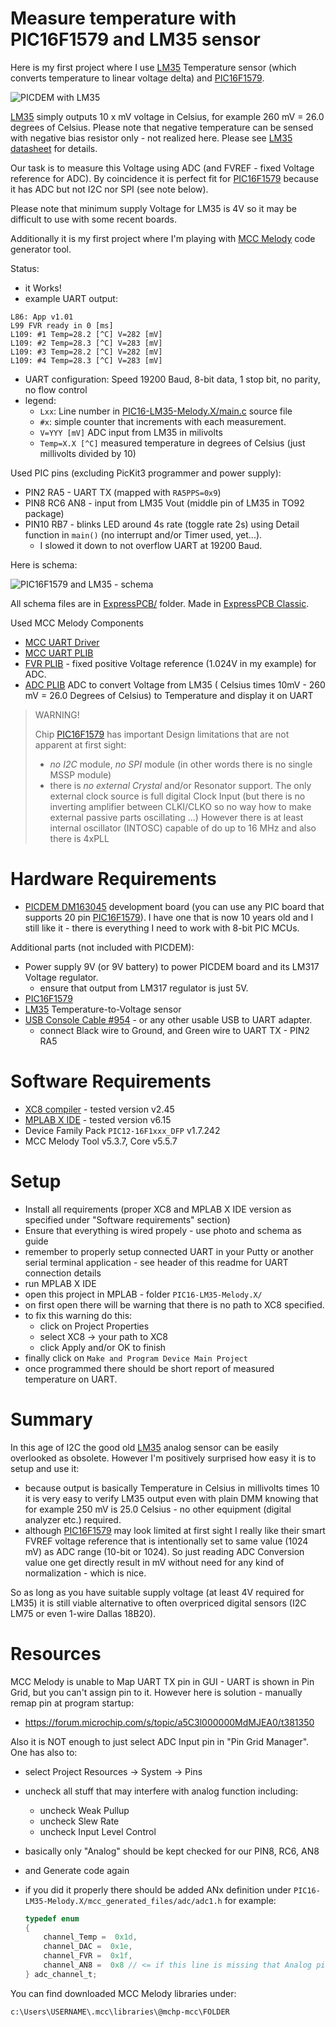 # Measure temperature with PIC16F1579 and LM35 sensor

Here is my first project where I use [LM35][LM35]
Temperature sensor (which converts temperature to linear voltage delta) and
[PIC16F1579][PIC16F1579].

![PICDEM with LM35](assets/pic16f1579-lm35-picdem.jpg)

[LM35][LM35] simply outputs 10 x mV voltage in Celsius, for example 260 mV =
26.0 degrees of Celsius.  Please note that negative temperature can be sensed
with negative bias resistor only - not realized here.
Please see [LM35 datasheet][LM35] for details.

Our task is to measure this Voltage using ADC (and FVREF - fixed Voltage
reference for ADC). By coincidence it is perfect fit for
[PIC16F1579][PIC16F1579] because it has ADC but not I2C nor SPI (see note
below).

Please note that minimum supply Voltage for LM35 is 4V so it may be
difficult to use with some recent boards.

Additionally it is my first project where I'm playing with [MCC Melody][MCC Melody]
code generator tool.

Status:
- it Works!
- example UART output:
```
L86: App v1.01
L99 FVR ready in 0 [ms]
L109: #1 Temp=28.2 [^C] V=282 [mV]
L109: #2 Temp=28.3 [^C] V=283 [mV]
L109: #3 Temp=28.2 [^C] V=282 [mV]
L109: #4 Temp=28.3 [^C] V=283 [mV]
```
- UART configuration: Speed 19200 Baud, 8-bit data, 1 stop bit, no parity, no flow control
- legend:
  - `Lxx`: Line number in [PIC16-LM35-Melody.X/main.c](PIC16-LM35-Melody.X/main.c) source file
  - `#x`: simple counter that increments with each measurement.
  - `V=YYY [mV]` ADC input from LM35 in milivolts
  - `Temp=X.X [^C]` measured temperature in degrees of Celsius (just millivolts divided by 10)

Used PIC pins (excluding PicKit3 programmer and power supply):
- PIN2 RA5 - UART TX (mapped with `RA5PPS=0x9`)
- PIN8 RC6 AN8 - input from LM35 Vout (middle pin of LM35 in TO92 package)
- PIN10 RB7 - blinks LED around 4s rate (toggle rate 2s) using
  Detail function in `main()` (no interrupt and/or Timer used, yet...).
  - I slowed it down to not overflow UART at 19200 Baud.

Here is schema:

![PIC16F1579 and LM35 - schema](ExpressPCB/pic16f1579-lm35.png)

All schema files are in [ExpressPCB/](ExpressPCB/) folder.  Made
in [ExpressPCB Classic][ExpressPCB Classic].


Used MCC Melody Components
* [MCC UART Driver](https://onlinedocs.microchip.com/oxy/GUID-420E6AAC-9141-47BF-A4C7-A6EA17246D0D-en-US-17/GUID-BC229F28-29AC-46A3-9FAA-1681C2E93A5C.html#GUID-1D120597-A740-428D-B577-02558CF88F8A)
* [MCC UART PLIB](https://onlinedocs.microchip.com/oxy/GUID-420E6AAC-9141-47BF-A4C7-A6EA17246D0D-en-US-17/GUID-D7E1665E-7BE5-456B-90BA-836DEC19A726.html#GUID-D7E1665E-7BE5-456B-90BA-836DEC19A726)
* [FVR PLIB](https://onlinedocs.microchip.com/oxy/GUID-420E6AAC-9141-47BF-A4C7-A6EA17246D0D-en-US-17/GUID-E2CFC6D6-859C-486B-A5B0-606E44213C24.html#GUID-E2CFC6D6-859C-486B-A5B0-606E44213C24) - fixed
  positive Voltage reference (1.024V in my example) for ADC.
* [ADC PLIB](https://onlinedocs.microchip.com/oxy/GUID-420E6AAC-9141-47BF-A4C7-A6EA17246D0D-en-US-17/GUID-34B91501-8F37-4897-8CD9-F61B11819FB5.html#GUID-34B91501-8F37-4897-8CD9-F61B11819FB5) ADC
  to convert Voltage from LM35 ( Celsius times 10mV - 260 mV = 26.0 Degrees of Celsius) to
  Temperature and display it on UART

> WARNING!
> 
> Chip [PIC16F1579][PIC16F1579] has important Design limitations that are not apparent
> at first sight:
> - *no I2C* module, *no SPI* module (in other words there is no single MSSP module)
> - there is *no external Crystal* and/or Resonator support. The only external clock
>   source is full digital Clock Input (but there is no inverting amplifier between
>   CLKI/CLKO so no way how to make external passive parts oscillating ...) However
>   there is at least internal oscillator (INTOSC) capable of do up to 16 MHz and
>   also there is 4xPLL

# Hardware Requirements

- [PICDEM DM163045][DM163045] development board (you can use any PIC board that
  supports 20 pin [PIC16F1579][PIC16F1579]). I have one that is now 10 years old
  and I still like it - there is everything I need to work with 8-bit PIC MCUs.

Additional parts (not included with PICDEM):
- Power supply 9V (or 9V battery) to power PICDEM board and its LM317 Voltage
  regulator.
  - ensure that output from LM317 regulator is just 5V.
- [PIC16F1579][PIC16F1579]
- [LM35][LM35] Temperature-to-Voltage sensor
- [USB Console Cable #954][cable954] - or any other usable USB to UART adapter.
  - connect Black wire to Ground, and Green wire to UART TX - PIN2 RA5

# Software Requirements

* [XC8 compiler][XC compilers] - tested version v2.45
* [MPLAB X IDE][MPLAB X IDE] - tested version v6.15
* Device Family Pack `PIC12-16F1xxx_DFP` v1.7.242
* MCC Melody Tool v5.3.7, Core v5.5.7

# Setup

* Install all requirements (proper XC8 and MPLAB X IDE version as specified
  under  "Software requirements" section)
* Ensure that everything is wired propely - use photo and schema
  as guide
* remember to properly setup connected UART in your Putty or another serial
  terminal application - see header of this readme for UART connection details
* run MPLAB X IDE
* open this project in MPLAB - folder `PIC16-LM35-Melody.X/`
* on first open there will be warning that there is no path to XC8 specified.
* to fix this warning do this:
  - click on Project Properties
  - select XC8 -> your path to XC8
  - click Apply and/or OK to finish
* finally click on `Make and Program Device Main Project`
* once programmed there should be short report of measured temperature on UART.

# Summary

In this age of I2C the good old [LM35][LM35] analog sensor can be easily overlooked as
obsolete.  However I'm positively surprised how easy it is to setup and use it:

- because output is basically Temperature in Celsius in millivolts times 10 it is
  very easy to verify LM35 output even with plain DMM knowing that for example
  250 mV is 25.0 Celsius - no other equipment (digital analyzer etc.) required.
- although [PIC16F1579][PIC16F1579] may look limited at first sight I really like
  their smart FVREF voltage reference that is intentionally set to same value
  (1024 mV) as ADC range (10-bit or 1024). So just reading ADC Conversion value one
  get directly result in mV without need for any kind of normalization - which is nice.

So as long as you have suitable supply voltage (at least 4V required for
LM35) it is still viable alternative to often overpriced digital sensors (I2C LM75 or
even 1-wire Dallas 18B20).

# Resources

MCC Melody is unable to Map UART TX pin in GUI - UART is shown in Pin Grid,
but you can't assign pin to it. However here is solution - manually remap
pin at program startup:
- https://forum.microchip.com/s/topic/a5C3l000000MdMJEA0/t381350

Also it is NOT enough to just select ADC Input pin in "Pin Grid Manager".
One has also to:
- select Project Resources -> System -> Pins
- uncheck all stuff that may interfere with analog function including:
  - uncheck Weak Pullup
  - uncheck Slew Rate
  - uncheck Input Level Control
- basically only "Analog" should be kept checked for our PIN8, RC6, AN8
- and Generate code again
- if you did it properly there should be added ANx definition
  under `PIC16-LM35-Melody.X/mcc_generated_files/adc/adc1.h` for example:

  ```c
  typedef enum
  {
      channel_Temp =  0x1d,
      channel_DAC =  0x1e,
      channel_FVR =  0x1f,
      channel_AN8 =  0x8 // <= if this line is missing that Analog pin is configured incorrectly
  } adc_channel_t;
  ```


You can find downloaded MCC Melody libraries under:
```
c:\Users\USERNAME\.mcc\libraries\@mchp-mcc\FOLDER
```

[ExpressPCB Classic]: https://www.expresspcb.com/expresspcb-classic-pcb-layout-software/
[cable954]: https://www.modmypi.com/raspberry-pi/communication-1068/serial-1075/usb-to-ttl-serial-cable-debug--console-cable-for-raspberry-pi
[XC compilers]: https://www.microchip.com/mplab/compilers
[MPLAB X IDE]: https://www.microchip.com/mplab/mplab-x-ide
[DM163045]: https://www.microchip.com/en-us/development-tool/dm163045
[PIC16F1579]: https://www.microchip.com/en-us/product/pic16f1579
[LM35]: https://www.ti.com/lit/ds/symlink/lm35.pdf
[MCC Melody]: https://onlinedocs.microchip.com/oxy/GUID-5A03F818-B7FC-4062-9792-57D08543B586-en-US-7/GUID-4FF6C8DE-2375-4456-9150-3ECCDAEB82B4.html
